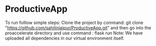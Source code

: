 # ProductiveApp
To run folllow simple steps:
Clone the project by command: git clone "https://github.com/sahilinjaipur/ProductiveApp.git"
and then go into the proaccelerate directory and use command : flask run
Note: We have uploaded all dependencies in our virtual environment itself.
